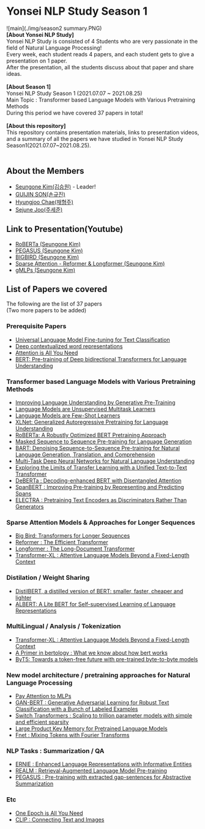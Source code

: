 # Yonsei NLP Study Season 1
![main](./img/season2 summary.PNG) <br>
**[About Yonsei NLP Study]** <br>
Yonsei NLP Study is consisted of 4 Students who are very passionate in the field of Natural Language Processing! <br>
Every week, each student reads 4 papers, and each student gets to give a presentation on 1 paper. <br>
After the presentation, all the students discuss about that paper and share ideas. <br>
<br>
**[About Season 1]** <br>
Yonsei NLP Study Season 1 (2021.07.07 ~ 2021.08.25) <br>
Main Topic : Transformer based Language Models with Various Pretraining Methods <br>
During this period we have covered 37 papers in total! <br>
<br>
**[About this repository]** <br>
This repository contains presentation materials, links to presentation videos, and a summary of all the papers we have studied in Yonsei NLP Study Season1(2021.07.07~2021.08.25). <br>
<br>
## About the Members
* [Seungone Kim(김승원)](https://github.com/SeungoneKim) - Leader!
* [GUIJIN SON(손규진)](https://github.com/guijinSON)
* [Hyungjoo Chae(채형주)](https://github.com/kyle8581)
* [Sejune Joo(주세준)](https://github.com/joocjun)

## Link to Presentation(Youtube)
* [RoBERTa (Seungone Kim)](https://www.youtube.com/watch?v=_FUXSTK_Xqg)
* [PEGASUS (Seungone Kim)](https://www.youtube.com/watch?v=lc-o2_GTARY)
* [BIGBIRD (Seungone Kim)](https://www.youtube.com/watch?v=CWbrnkGC0c0)
* [Sparse Attention - Reformer & Longformer (Seungone Kim)](https://www.youtube.com/watch?v=gipCOCw3aqA)
* [gMLPs (Seungone Kim)](https://www.youtube.com/watch?v=dcolzDa5YUU)

## List of Papers we covered
The following are the list of 37 papers <br>
(Two more papers to be added) <br>

### Prerequisite Papers
* [Universal Language Model Fine-tuning for Text Classification](https://arxiv.org/abs/1801.06146)
* [Deep contextualized word representations](https://arxiv.org/abs/1802.05365)
* [Attention is All You Need](https://arxiv.org/abs/1706.03762)
* [BERT: Pre-training of Deep bidirectional Transformers for Language Understanding](https://arxiv.org/abs/1810.04805)

### Transformer based Language Models with Various Pretraining Methods
* [Improving Language Understanding by Generative Pre-Training](https://paperswithcode.com/method/gpt)
* [Language Models are Unsupervised Multitask Learners](https://paperswithcode.com/method/gpt-2/)
* [Language Models are Few-Shot Learners](https://paperswithcode.com/method/gpt-3)
* [XLNet: Generalized Autoregressive Pretraining for Language Understanding](https://arxiv.org/abs/1906.08237)
* [RoBERTa: A Robustly Optimized BERT Pretraining Approach](https://arxiv.org/abs/1907.11692)
* [Masked Sequence to Sequence Pre-training for Language Generation](https://arxiv.org/abs/1905.02450)
* [BART: Denoising Sequence-to-Sequence Pre-training for Natural Language Generation, Translation, and Comprehension](https://arxiv.org/abs/1910.13461)
* [Multi-Task Deep Neural Networks for Natural Language Understanding](https://arxiv.org/abs/1901.11504)
* [Exploring the Limits of Transfer Learning with a Unified Text-to-Text Transformer](https://arxiv.org/abs/1910.10683)
* [DeBERTa : Decoding-enhanced BERT with Disentangled Attention](https://arxiv.org/abs/2006.03654)
* [SpanBERT : Improving Pre-training by Representing and Predicting Spans](https://arxiv.org/abs/1907.10529)
* [ELECTRA : Pretraining Text Encoders as Discriminators Rather Than Generators](https://arxiv.org/abs/2003.10555)

### Sparse Attention Models & Approaches for Longer Sequences
* [Big Bird: Transformers for Longer Sequences](https://arxiv.org/abs/2007.14062)
* [Reformer : The Efficient Transformer](https://arxiv.org/abs/2001.04451)
* [Longformer : The Long-Document Transformer](https://arxiv.org/abs/2004.05150)
* [Transformer-XL : Attentive Language Models Beyond a Fixed-Length Context](https://arxiv.org/abs/1901.02860)

### Distilation / Weight Sharing 
* [DistilBERT, a distilled version of BERT: smaller, faster, cheaper and lighter](https://arxiv.org/abs/1910.01108)
* [ALBERT: A Lite BERT for Self-supervised Learning of Language Representations](https://arxiv.org/abs/2007.14062)

### MultiLingual / Analysis / Tokenization
* [Transformer-XL : Attentive Language Models Beyond a Fixed-Length Context](https://arxiv.org/abs/1901.02860)
* [A Primer in bertology : What we know about how bert works](https://arxiv.org/abs/2002.12327)
* [ByT5: Towards a token-free future with pre-trained byte-to-byte models](https://arxiv.org/abs/2105.13626)

### New model architecture / pretraining approaches for Natural Language Processing
* [Pay Attention to MLPs](https://arxiv.org/abs/2105.08050)
* [GAN-BERT : Generative Adversarial Learning for Robust Text Classification with a Bunch of Labeled Examples](https://aclanthology.org/2020.acl-main.191/)
* [Switch Transformers : Scaling to trillion parameter models with simple and efficient sparsity](https://arxiv.org/abs/2101.03961)
* [Large Product Key Memory for Pretrained Language Models](https://arxiv.org/abs/2010.03881)
* [Fnet : Mixing Tokens with Fourier Transforms](https://arxiv.org/abs/2105.03824)

### NLP Tasks : Summarization / QA
* [ERNIE : Enhanced Language Representations with Informative Entities](https://arxiv.org/abs/1905.07129)
* [REALM : Retrieval-Augmented Language Model Pre-training](https://arxiv.org/abs/2002.08909)
* [PEGASUS : Pre-training with extracted gap-sentences for Abstractive Summarization](https://arxiv.org/abs/1912.08777)

### Etc
* [One Epoch is All You Need](https://arxiv.org/abs/1906.06669)
* [CLIP : Connecting Text and Images](https://openai.com/blog/clip/)
